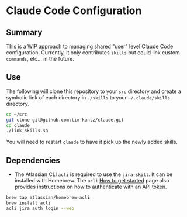 # Claude Code Configuration

## Summary

This is a WIP approach to managing shared "user" level Claude Code configuration. Currently, it only contributes `skills` but could link custom `commands`, etc... in the future.

## Use

The following will clone this repository to your `src` directory and create a symbolic link of each directory in `./skills` to your `~/.claude/skills` directory.

```bash
cd ~/src
git clone git@github.com:tim-kuntz/claude.git
cd claude
./link_skills.sh
```

You will need to restart `claude` to have it pick up the newly added skills.

## Dependencies

* The Atlassian CLI `acli` is required to use the `jira-skill`. It can be installed with Homebrew. The `acli` [How to get started](https://developer.atlassian.com/cloud/acli/guides/how-to-get-started/) page also provides instructions on how to authenticate with an API token.

```bash
brew tap atlassian/homebrew-acli
brew install acli
acli jira auth login --web
```

